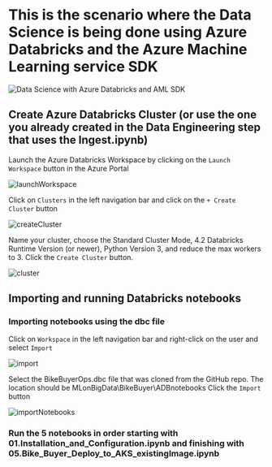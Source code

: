 # This is the scenario where the Data Science is being done using Azure Databricks and the Azure Machine Learning service SDK

![Data Science with Azure Databricks and AML SDK](https://raw.githubusercontent.com/DataSnowman/MLonBigData/master/images/dsWithAzureDatabricksAML.png)

## Create Azure Databricks Cluster (or use the one you already created in the Data Engineering step that uses the Ingest.ipynb)

Launch the Azure Databricks Workspace by clicking on the `Launch Workspace` button in the Azure Portal

![launchWorkspace](https://raw.githubusercontent.com/DataSnowman/MLonBigData/master/images/launchWorkspace.png)

Click on `Clusters` in the left navigation bar and click on the `+ Create Cluster` button

![createCluster](https://raw.githubusercontent.com/DataSnowman/MLonBigData/master/images/createCluster.png)

Name your cluster, choose the Standard Cluster Mode, 4.2 Databricks Runtime Version (or newer), Python Version 3, and reduce the max workers to 3.  Click the `Create Cluster` button.

![cluster](https://raw.githubusercontent.com/DataSnowman/MLonBigData/master/images/cluster.png)

## Importing and running Databricks notebooks

### Importing notebooks using the dbc file

Click on `Workspace` in the left navigation bar and right-click on the user and select `Import`

![import](https://raw.githubusercontent.com/DataSnowman/MLonBigData/master/images/import.png)

Select the BikeBuyerOps.dbc file that was cloned from the GitHub repo. The location should be MLonBigData\BikeBuyer\ADBnotebooks Click the `Import` button

![importNotebooks](https://raw.githubusercontent.com/DataSnowman/MLonBigData/master/images/importNotebooks.png)

### Run the 5 notebooks in order starting with 01.Installation_and_Configuration.ipynb and finishing with 05.Bike_Buyer_Deploy_to_AKS_existingImage.ipynb